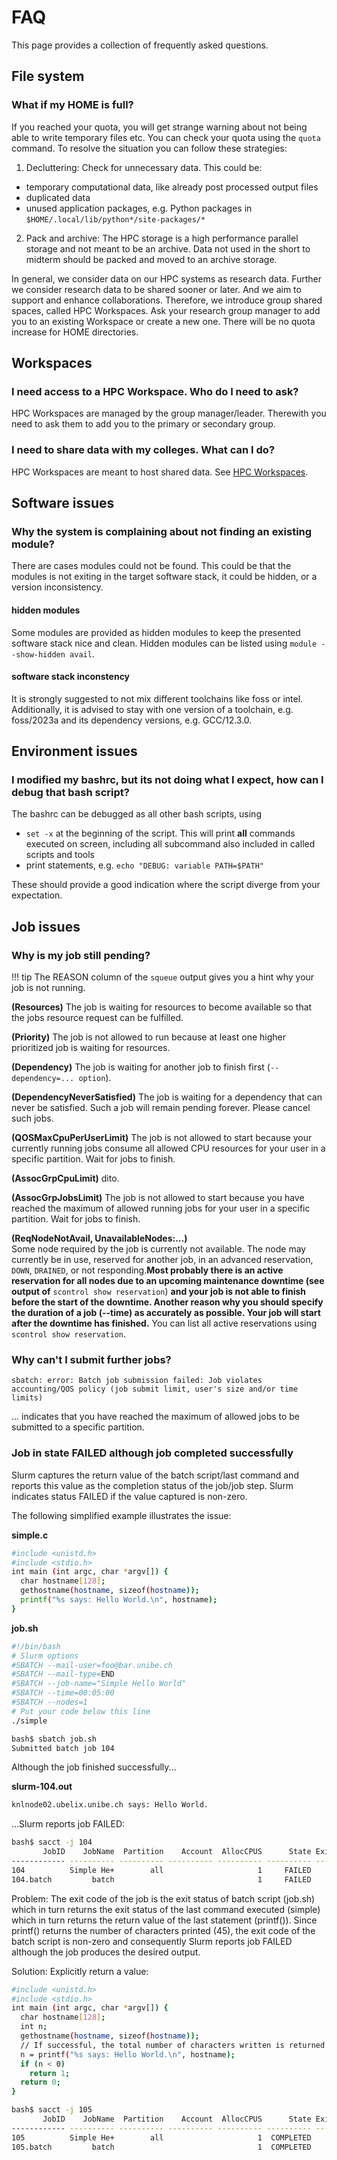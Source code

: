 # FAQ

This page provides a collection of frequently asked questions.

## File system

### What if my HOME is full?
If you reached your quota, you will get strange warning about not being able to write temporary files etc. You can check your quota using the `quota` command. To resolve the situation you can follow these strategies:

1. Decluttering: Check for unnecessary data. This could be:

  - temporary computational data, like already post processed output files
  - duplicated data
  - unused application packages, e.g. Python packages in `$HOME/.local/lib/python*/site-packages/*`

2. Pack and archive: The HPC storage is a high performance parallel storage and not meant to be an archive. Data not used in the short to midterm should be packed and moved to an archive storage. 

In general, we consider data on our HPC systems as research data. Further we consider research data to be shared sooner or later. And we aim to support and enhance collaborations. Therefore, we introduce group shared spaces, called HPC Workspaces.
Ask your research group manager to add you to an existing Workspace or create a new one. 
There will be no quota increase for HOME directories. 

## Workspaces

### I need access to a HPC Workspace. Who do I need to ask?

HPC Workspaces are managed by the group manager/leader. Therewith you need to ask them to add you to the primary or secondary group.

### I need to share data with my colleges. What can I do?
HPC Workspaces are meant to host shared data. See [HPC Workspaces](../storage/index.md).

## Software issues

### Why the system is complaining about not finding an existing module?

There are cases modules could not be found. This could be that the modules is not exiting in the target software stack, it could be hidden, or a version inconsistency.

#### hidden modules
Some modules are provided as hidden modules to keep the presented software stack nice and clean. Hidden modules can be listed using `module --show-hidden avail`.

#### software stack inconstency
It is strongly suggested to not mix different toolchains like foss or intel. Additionally, it is advised to stay with one version of a toolchain, e.g. foss/2023a and its dependency versions, e.g. GCC/12.3.0.

## Environment issues

### I modified my bashrc, but its not doing what I expect, how can I debug that bash script?
The bashrc can be debugged as all other bash scripts, using 

- `set -x` at the beginning of the script. This will print **all** commands executed on screen, including all subcommand also included in called scripts and tools
- print statements, e.g. `echo "DEBUG: variable PATH=$PATH"`

These should provide a good indication where the script diverge from your expectation. 

## Job issues
### Why is my job still pending?

!!! tip
    The REASON column of the `squeue` output gives you a hint why your job is not running.

**(Resources)**
The job is waiting for resources to become available so that the jobs resource request can be fulfilled.

**(Priority)**
The job is not allowed to run because at least one higher prioritized job is waiting for resources.

**(Dependency)**
The job is waiting for another job to finish first (`--dependency=... option`).

**(DependencyNeverSatisfied)**
The job is waiting for a dependency that can never be satisfied. Such a job will remain pending forever. Please cancel such jobs.

**(QOSMaxCpuPerUserLimit)**
The job is not allowed to start because your currently running jobs consume all allowed CPU resources for your user in a specific partition. Wait for jobs to finish.

**(AssocGrpCpuLimit)**
dito.

**(AssocGrpJobsLimit)**
The job is not allowed to start because you have reached the maximum of allowed running jobs for your user in a specific partition. Wait for jobs to finish.

**(ReqNodeNotAvail, UnavailableNodes:...)**  
Some node required by the job is currently not available. The node may currently be in use, reserved for another job, in an advanced reservation, `DOWN`, `DRAINED`, or not responding.**Most probably there is an active reservation for all nodes due to an upcoming maintenance downtime (see output of** `scontrol show reservation`) **and your job is not able to finish before the start of the downtime. Another reason why you should specify the duration of a job (--time) as accurately as possible. Your job will start after the downtime has finished.** You can list all active reservations using `scontrol show reservation`.

### Why can't I submit further jobs?

`sbatch: error: Batch job submission failed: Job violates accounting/QOS policy (job submit limit, user's size and/or time limits)`

... indicates that you have reached the maximum of allowed jobs to be submitted to a specific partition.

### Job in state FAILED although job completed successfully

Slurm captures the return value of the batch script/last command and reports this value as the completion status of the job/job step. Slurm indicates status FAILED if the value captured is non-zero.

The following simplified example illustrates the issue:

**simple.c**

```Bash
#include <unistd.h>
#include <stdio.h>
int main (int argc, char *argv[]) {
  char hostname[128];
  gethostname(hostname, sizeof(hostname));
  printf("%s says: Hello World.\n", hostname);
}
```

**job.sh**

```Bash
#!/bin/bash
# Slurm options
#SBATCH --mail-user=foo@bar.unibe.ch
#SBATCH --mail-type=END
#SBATCH --job-name="Simple Hello World"
#SBATCH --time=00:05:00
#SBATCH --nodes=1
# Put your code below this line
./simple
```

```Bash
bash$ sbatch job.sh
Submitted batch job 104
```

Although the job finished successfully...

**slurm-104.out**

```Bash
knlnode02.ubelix.unibe.ch says: Hello World.
```

...Slurm reports job FAILED:

```Bash
bash$ sacct -j 104
       JobID    JobName  Partition    Account  AllocCPUS      State ExitCode
------------ ---------- ---------- ---------- ---------- ---------- --------
104          Simple He+        all                     1     FAILED     45:0
104.batch         batch                                1     FAILED     45:0
```


Problem: The exit code of the job is the exit status of batch script (job.sh) which in turn returns the exit status of the last command executed (simple) which in turn returns the return value of the last statement (printf()). Since printf() returns the number of characters printed (45), the exit code of the batch script is non-zero and consequently Slurm reports job FAILED although the job produces the desired output.

Solution: Explicitly return a value:

```Bash
#include <unistd.h>
#include <stdio.h>
int main (int argc, char *argv[]) {
  char hostname[128];
  int n;
  gethostname(hostname, sizeof(hostname));
  // If successful, the total number of characters written is returned. On failure, a negative number is returned.
  n = printf("%s says: Hello World.\n", hostname);
  if (n < 0)
    return 1;
  return 0;
}
```

```Bash
bash$ sacct -j 105
       JobID    JobName  Partition    Account  AllocCPUS      State ExitCode
------------ ---------- ---------- ---------- ---------- ---------- --------
105          Simple He+        all                     1  COMPLETED      0:0
105.batch         batch                                1  COMPLETED      0:0
```



